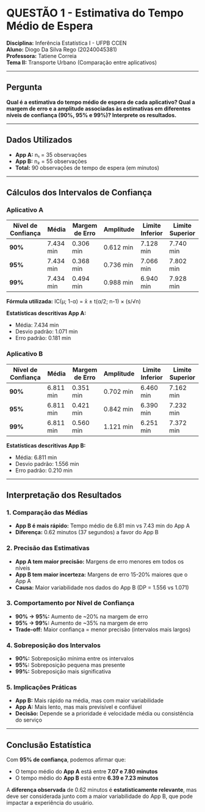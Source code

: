 # QUESTÃO 1 - Estimativa do Tempo Médio de Espera

**Disciplina:** Inferência Estatística I - UFPB CCEN  
**Aluno:** Diogo Da Silva Rego (20240045381)  
**Professora:** Tatiene Correia  
**Tema II:** Transporte Urbano (Comparação entre aplicativos)

---

## Pergunta
**Qual é a estimativa do tempo médio de espera de cada aplicativo? Qual a margem de erro e a amplitude associadas às estimativas em diferentes níveis de confiança (90%, 95% e 99%)? Interprete os resultados.**

---

## Dados Utilizados
- **App A:** n₁ = 35 observações
- **App B:** n₂ = 55 observações
- **Total:** 90 observações de tempo de espera (em minutos)

---

## Cálculos dos Intervalos de Confiança

### Aplicativo A

| Nível de Confiança | Média | Margem de Erro | Amplitude | Limite Inferior | Limite Superior |
|-------------------|-------|----------------|-----------|-----------------|-----------------|
| **90%** | 7.434 min | 0.306 min | 0.612 min | 7.128 min | 7.740 min |
| **95%** | 7.434 min | 0.368 min | 0.736 min | 7.066 min | 7.802 min |
| **99%** | 7.434 min | 0.494 min | 0.988 min | 6.940 min | 7.928 min |

**Fórmula utilizada:** IC(μ; 1-α) = x̄ ± t(α/2; n-1) × (s/√n)

**Estatísticas descritivas App A:**
- Média: 7.434 min
- Desvio padrão: 1.071 min
- Erro padrão: 0.181 min

### Aplicativo B

| Nível de Confiança | Média | Margem de Erro | Amplitude | Limite Inferior | Limite Superior |
|-------------------|-------|----------------|-----------|-----------------|-----------------|
| **90%** | 6.811 min | 0.351 min | 0.702 min | 6.460 min | 7.162 min |
| **95%** | 6.811 min | 0.421 min | 0.842 min | 6.390 min | 7.232 min |
| **99%** | 6.811 min | 0.560 min | 1.121 min | 6.251 min | 7.372 min |

**Estatísticas descritivas App B:**
- Média: 6.811 min
- Desvio padrão: 1.556 min
- Erro padrão: 0.210 min

---

## Interpretação dos Resultados

### 1. Comparação das Médias
- **App B é mais rápido:** Tempo médio de 6.81 min vs 7.43 min do App A
- **Diferença:** 0.62 minutos (37 segundos) a favor do App B

### 2. Precisão das Estimativas
- **App A tem maior precisão:** Margens de erro menores em todos os níveis
- **App B tem maior incerteza:** Margens de erro 15-20% maiores que o App A
- **Causa:** Maior variabilidade nos dados do App B (DP = 1.556 vs 1.071)

### 3. Comportamento por Nível de Confiança
- **90% → 95%:** Aumento de ~20% na margem de erro
- **95% → 99%:** Aumento de ~35% na margem de erro
- **Trade-off:** Maior confiança = menor precisão (intervalos mais largos)

### 4. Sobreposição dos Intervalos
- **90%:** Sobreposição mínima entre os intervalos
- **95%:** Sobreposição pequena mas presente
- **99%:** Sobreposição mais significativa

### 5. Implicações Práticas
- **App B:** Mais rápido na média, mas com maior variabilidade
- **App A:** Mais lento, mas mais previsível e confiável
- **Decisão:** Depende se a prioridade é velocidade média ou consistência do serviço

---

## Conclusão Estatística

Com **95% de confiança**, podemos afirmar que:
- O tempo médio do **App A** está entre **7.07 e 7.80 minutos**
- O tempo médio do **App B** está entre **6.39 e 7.23 minutos**

A **diferença observada** de 0.62 minutos é **estatisticamente relevante**, mas deve ser considerada junto com a maior variabilidade do App B, que pode impactar a experiência do usuário.
